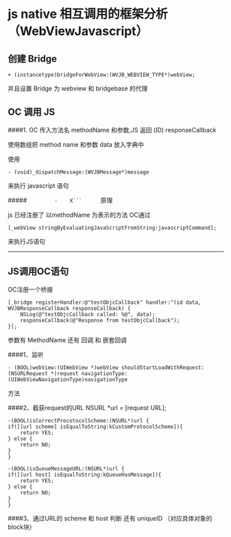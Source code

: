 # js native 相互调用的框架分析（WebViewJavascript）

创建 Bridge  
-----

    + (instancetype)bridgeForWebView:(WVJB_WEBVIEW_TYPE*)webView;
并且设置 Bridge 为 webview 和 bridgebase 的代理



OC 调用 JS
----

####1. OC 传入方法名 methodName 和参数,JS 返回 (ID) responseCallback 

使用数组把 method name 和参数 data 放入字典中

使用

    - (void)_dispatchMessage:(WVJBMessage*)message 
来执行 javascript 语句



#####`			·	 X```		`原理 

js 已经注册了 以methodName 为表示的方法 OC通过

    [_webView stringByEvaluatingJavaScriptFromString:javascriptCommand];
来执行JS语句

--------
JS调用OC语句
----

OC注册一个桥接 

    [_bridge registerHandler:@"testObjcCallback" handler:^(id data, WVJBResponseCallback responseCallback) {
        NSLog(@"testObjcCallback called: %@", data);
        responseCallback(@"Response from testObjcCallback");
    }];

参数有 MethodName 还有 回调 和 嵌套回调




####1、监听

    - (BOOL)webView:(UIWebView *)webView shouldStartLoadWithRequest:(NSURLRequest *)request navigationType:(UIWebViewNavigationType)navigationType 
方法
 
####2、截获request的URL 
    NSURL *url = [request URL];
        
    -(BOOL)isCorrectProcotocolScheme:(NSURL*)url {
    if([[url scheme] isEqualToString:kCustomProtocolScheme]){
        return YES;
    } else {
        return NO;
    }
    }
    
    -(BOOL)isQueueMessageURL:(NSURL*)url {
    if([[url host] isEqualToString:kQueueHasMessage]){
        return YES;
    } else {
        return NO;
    }
    }
####3、通过URL的 scheme 和 host 判断 还有 uniqueID （对应具体对象的block块）
